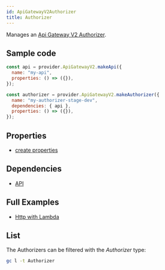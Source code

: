```yaml
---
id: ApiGatewayV2Authorizer
title: Authorizer
---
```


Manages an [Api Gateway V2 Authorizer](https://console.aws.amazon.com/apigateway/main/apis).

## Sample code

```js
const api = provider.ApiGatewayV2.makeApi({
  name: "my-api",
  properties: () => ({}),
});

const authorizer = provider.ApiGatewayV2.makeAuthorizer({
  name: "my-authorizer-stage-dev",
  dependencies: { api },
  properties: () => ({}),
});
```

## Properties

- [create properties](https://docs.aws.amazon.com/AWSJavaScriptSDK/latest/AWS/ApiGatewayV2.html#createAuthorizer-property)

## Dependencies

- [API](./API)

## Full Examples

- [Http with Lambda](https://github.com/grucloud/grucloud/tree/main/examples/aws/api-gateway-v2/http-lambda)

## List

The Authorizers can be filtered with the _Authorizer_ type:

```sh
gc l -t Authorizer
```

```txt

```
